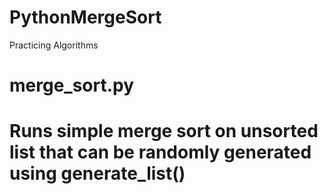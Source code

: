 # PythonMergeSort
Practicing Algorithms


# merge_sort.py
# Runs simple merge sort on unsorted list that can be randomly generated using generate_list()

